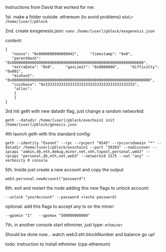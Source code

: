 Instructions from David that worked for me:

1st. make a folder outside .ethereum (to avoid problems)
`mkdir /home/[user]/pblock`

2nd. create exogenesis.json:
`nano /home/[user]/pblock/exogenesis.json`

content:
```
{
   "nonce": "0x0000000000000042",     "timestamp": "0x0",
   "parentHash": "0x00000000000000000000000000000000000000000000000000000000000",
   "extraData": "0x0",     "gasLimit": "0x8000000",     "difficulty": "0x001",
   "mixhash": "0x00000000000000000000000000000000000000000000000000000000000000",
   "coinbase": "0x3333333333333333333333333333333333333333",
    "alloc":
    {
    }
}
```
3rd init geth with new datadir flag, just change a random networkid:

`geth --datadir /home/[user]/pblock/exochain1 init /home/[user]/pblock/genesis.json`

4th launch geth with this standard config:
```
geth --identity "Exonet" --rpc --rpcport "8545" --rpccorsdomain "*" --datadir /home/[user]/pblock/exochain1 --port "30303" --nodiscover --ipcapi "admin,db,eth,debug,miner,net,shh,txpool,personal,web3" --rpcapi "personal,db,eth,net,web3" --networkid 1575 --nat "any" --verbosity 0 console
```

5th. Inside just create a new account and copy the output

`web3.personal.newAccount("password")`


6th. exit and restart the node adding this new flags to unlock account:

`--unlock "yourAccount" --password <(echo password)`


optional: add this flags to accept any tx on the miner:

`--gpomin "1"   --gpomax "500000000000"`


7th, in another console start ethminer, just type:
`ethminer`

Should be done now... watch web3.eth.blockNumber and balance go up!

todo: instruction to install ethminer (cpp-ethereum)
